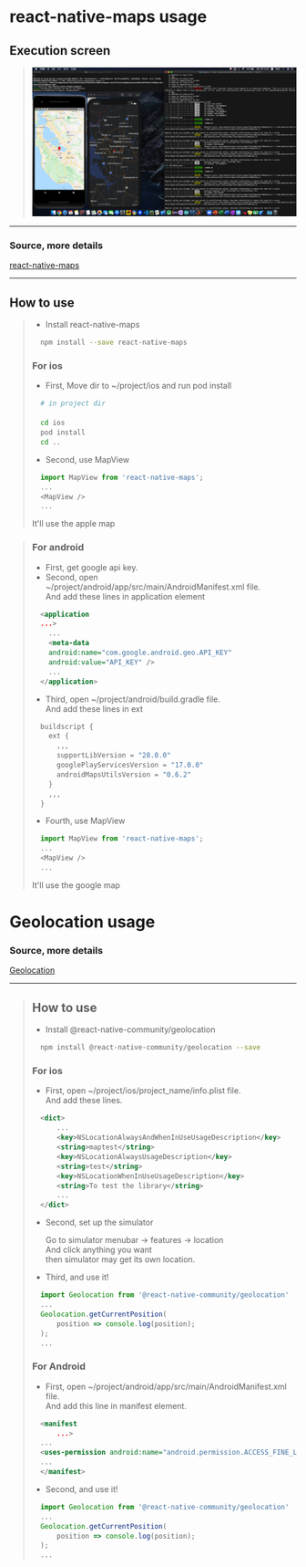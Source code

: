 # react-native-maps usage

## Execution screen

> <img src="./images/Execute_screen.png" />

---

### Source, more details

[react-native-maps](https://github.com/react-native-community/react-native-maps)

---

## How to use

> - Install react-native-maps
>
> ```bash
>   npm install --save react-native-maps
> ```
>
> ### **For ios**
>
> - First, Move dir to ~/project/ios and run pod install
>
> ```bash
>   # in project dir
>
>   cd ios
>   pod install
>   cd ..
> ```
>
> - Second, use MapView
>
> ```javascript
>   import MapView from 'react-native-maps';
>   ...
>   <MapView />
>   ...
> ```
>
> It'll use the apple map

> ### **For android**
>
> - First, get google api key.
> - Second, open ~/project/android/app/src/main/AndroidManifest.xml file. <br/> And add these lines in application element
>
> ```xml
>   <application
>   ...>
>     ...
>     <meta-data
>     android:name="com.google.android.geo.API_KEY"
>     android:value="API_KEY" />
>     ...
>   </application>
> ```
>
> - Third, open ~/project/android/build.gradle file. <br/> And add these lines in ext
>
> ```gradle
>   buildscript {
>     ext {
>       ,,,
>       supportLibVersion = "28.0.0"
>       googlePlayServicesVersion = "17.0.0"
>       androidMapsUtilsVersion = "0.6.2"
>     }
>     ,,,
>   }
> ```
>
> - Fourth, use MapView
>
> ```javascript
>   import MapView from 'react-native-maps';
>   ...
>   <MapView />
>   ...
> ```
>
> It'll use the google map

# Geolocation usage

### Source, more details

[Geolocation](https://github.com/react-native-community/react-native-geolocation)

---

> ## How to use
>
> - Install @react-native-community/geolocation
>
> ```bash
>   npm install @react-native-community/geolocation --save
> ```
>
> ### **For ios**
>
> - First, open ~/project/ios/project_name/info.plist file. <br> And add these lines.
>
> ```xml
>   <dict>
>       ...
>       <key>NSLocationAlwaysAndWhenInUseUsageDescription</key>
>       <string>maptest</string>
>       <key>NSLocationAlwaysUsageDescription</key>
>       <string>test</string>
>       <key>NSLocationWhenInUseUsageDescription</key>
>       <string>To test the library</string>
>       ...
>   </dict>
> ```
>
> - Second, set up the simulator
>
>   Go to simulator menubar -> features -> location <br> And click anything you want <br> then simulator may get its own location.
>
> - Third, and use it!
>
> ```javascript
>   import Geolocation from '@react-native-community/geolocation'
>   ...
>   Geolocation.getCurrentPosition(
>       position => console.log(position);
>   );
>   ...
> ```
>
> ### **For Android**
>
> - First, open ~/project/android/app/src/main/AndroidManifest.xml file. <br> And add this line in manifest element.
>
> ```xml
>   <manifest
>       ...>
>   ...
>   <uses-permission android:name="android.permission.ACCESS_FINE_LOCATION" />
>   ...
>   </manifest>
> ```
>
> - Second, and use it!
>
> ```javascript
>   import Geolocation from '@react-native-community/geolocation'
>   ...
>   Geolocation.getCurrentPosition(
>       position => console.log(position);
>   );
>   ...
> ```
